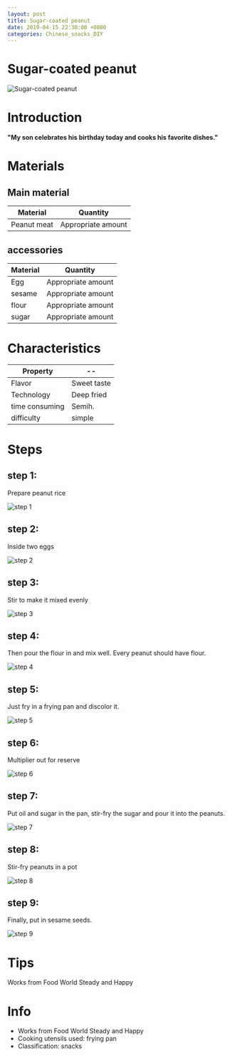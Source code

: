 ```yaml
---
layout: post
title: Sugar-coated peanut
date: 2019-04-15 22:30:00 +0800
categories: Chinese_snacks_DIY
---
```


# Sugar-coated peanut

![Sugar-coated peanut]({{site.baseurl}}/img/450156/450156.jpg)

# Introduction

**"My son celebrates his birthday today and cooks his favorite dishes."**

# Materials


## Main material

Material|Quantity
--|--
Peanut meat|Appropriate amount

## accessories

Material|Quantity
--|--
Egg|Appropriate amount
sesame|Appropriate amount
flour|Appropriate amount
sugar|Appropriate amount

# Characteristics

Property|--
--|--
Flavor|Sweet taste
Technology|Deep fried
time consuming|Semih.
difficulty|simple

# Steps

## step 1:

Prepare peanut rice

![step 1]({{site.baseurl}}/img/450156/1.jpg)

## step 2:

Inside two eggs

![step 2]({{site.baseurl}}/img/450156/2.jpg)

## step 3:

Stir to make it mixed evenly

![step 3]({{site.baseurl}}/img/450156/3.jpg)

## step 4:

Then pour the flour in and mix well. Every peanut should have flour.

![step 4]({{site.baseurl}}/img/450156/4.jpg)

## step 5:

Just fry in a frying pan and discolor it.

![step 5]({{site.baseurl}}/img/450156/5.jpg)

## step 6:

Multiplier out for reserve

![step 6]({{site.baseurl}}/img/450156/6.jpg)

## step 7:

Put oil and sugar in the pan, stir-fry the sugar and pour it into the peanuts.

![step 7]({{site.baseurl}}/img/450156/7.jpg)

## step 8:

Stir-fry peanuts in a pot

![step 8]({{site.baseurl}}/img/450156/8.jpg)

## step 9:

Finally, put in sesame seeds.

![step 9]({{site.baseurl}}/img/450156/9.jpg)

# Tips

Works from Food World Steady and Happy

# Info

- Works from Food World Steady and Happy
- Cooking utensils used: frying pan
- Classification: snacks